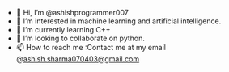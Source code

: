 - 👋 Hi, I’m @ashishprogrammer007
- 👀 I’m interested in machine learning and artificial intelligence.
- 🌱 I’m currently learning C++
- 💞️ I’m looking to collaborate on python.
- 📫 How to reach me :Contact me at my email @ashish.sharma070403@gmail.com

<!---
ashishprogrammer007/ashishprogrammer007 is a ✨ special ✨ repository because its `README.md` (this file) appears on your GitHub profile.
You can click the Preview link to take a look at your changes.
--->
